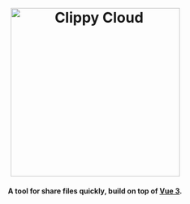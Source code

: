 <h1 align="center">
  <br>
  <a href="https://clippycloud.netlify.app">
    <img
      width="333"
      alt="Clippy Cloud"
      src="https://raw.githubusercontent.com/emkis/ClippyCloud/main/.github/clippy-cloud-logo.png"
    >
    <br>
  </a>
  
</h1>

<h4 align="center">A tool for share files quickly, build on top of <a href="http://v3.vuejs.org" target="_blank">Vue 3</a>.</h4>

